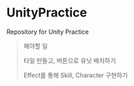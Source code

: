 # UnityPractice
Repository for Unity Practice
> 해야할 일
> 
> 타일 만들고, 버튼으로 유닛 배치하기
> 
> Effect를 통해 Skill, Character 구현하기
